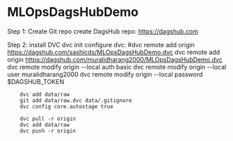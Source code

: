 # MLOpsDagsHubDemo
Step 1:
    Create Git repo
    create DagsHub repo: https://dagshub.com

Step 2:
    install DVC
    dvc init
    configure dvc:
        #dvc remote add origin https://dagshub.com/sashicds/MLOpsDagsHubDemo.dvc
        dvc remote add origin https://dagshub.com/muralidharang2000/MLOpsDagsHubDemo.dvc
        dvc remote modify origin --local auth basic
        dvc remote modify origin --local user muralidharang2000
        dvc remote modify origin --local password $DAGSHUB_TOKEN

        dvc add data/raw
        git add data/raw.dvc data/.gitignore
        dvc config core.autostage true
        
        dvc pull -r origin
        dvc add data/raw
        dvc push -r origin    

